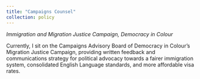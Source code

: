 ```yaml
---
title: "Campaigns Counsel"
collection: policy
---
```

_Immigration and Migration Justice Campaign, Democracy in Colour_

Currently, I sit on the Campaigns Advisory Board of Democracy in Colour’s Migration Justice Campaign, providing written feedback and communications strategy for political advocacy towards a fairer immigration system, consolidated English Language standards, and more affordable visa rates. 
